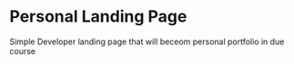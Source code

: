 # Personal Landing Page

Simple Developer landing page that will beceom personal portfolio in due course
